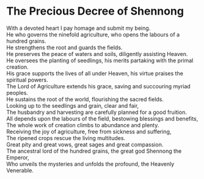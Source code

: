 # The Precious Decree of Shennong

With a devoted heart I pay homage and submit my being.  
He who governs the ninefold agriculture, who opens the labours of a hundred grains.  
He strengthens the root and guards the fields.  
He preserves the peace of waters and soils, diligently assisting Heaven.  
He oversees the planting of seedlings, his merits partaking with the primal creation.  
His grace supports the lives of all under Heaven, his virtue praises the spiritual powers.  
The Lord of Agriculture extends his grace, saving and succouring myriad peoples.  
He sustains the root of the world, flourishing the sacred fields.  
Looking up to the seedlings and grain, clear and fair,  
The husbandry and harvesting are carefully planned for a good fruition.  
All depends upon the labours of the field, bestowing blessings and benefits,  
The whole work of creation climbs to abundance and plenty.  
Receiving the joy of agriculture, free from sickness and suffering,  
The ripened crops rescue the living multitudes.  
Great pity and great vows, great sages and great compassion.  
The ancestral lord of the hundred grains, the great god Shennong the Emperor,  
Who unveils the mysteries and unfolds the profound, the Heavenly Venerable.
